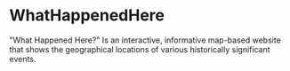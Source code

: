 # WhatHappenedHere
"What Happened Here?" Is an interactive, informative map-based website that shows the geographical locations of various historically significant events. 

